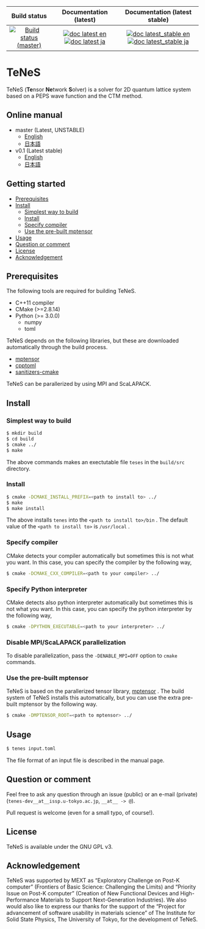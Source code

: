 | Build status | Documentation (latest) | Documentation (latest stable) |
| :-: | :-: | :-: |
| [![Build status (master)](https://travis-ci.org/issp-center-dev/TeNeS.svg?branch=master)](https://travis-ci.org/issp-center-dev/TeNeS) | [![doc latest en](https://img.shields.io/badge/doc--en-master-blue.svg)](https://issp-center-dev.github.io/TeNeS/manual/master/en/html/index.html) [![doc latest ja](https://img.shields.io/badge/doc--ja-master-blue.svg)](https://issp-center-dev.github.io/TeNeS/manual/master/ja/html/index.html) | [![doc latest_stable en](https://img.shields.io/badge/doc--en-v0.1.0-blue.svg)](https://issp-center-dev.github.io/TeNeS/manual/v0.1.0/en/html/index.html) [![doc latest_stable ja](https://img.shields.io/badge/doc--ja-v0.1.0-blue.svg)](https://issp-center-dev.github.io/TeNeS/manual/v0.1.0/ja/html/index.html) |


# TeNeS

TeNeS (**Te**nsor **Ne**twork **S**olver) is a solver for 2D quantum lattice system based on a PEPS wave function and the CTM method.

## Online manual
- master (Latest, UNSTABLE)
    - [English](https://issp-center-dev.github.io/TeNeS/manual/master/en/html/index.html)
    - [日本語](https://issp-center-dev.github.io/TeNeS/manual/master/ja/html/index.html)
- v0.1 (Latest stable)
    - [English](https://issp-center-dev.github.io/TeNeS/manual/v0.1.0/en/html/index.html)
    - [日本語](https://issp-center-dev.github.io/TeNeS/manual/v0.1.0/ja/html/index.html)


## Getting started

- [Prerequisites](#prerequisites)
- [Install](#install)
    - [Simplest way to build](#simplest-way-to-build)
    - [Install](#install)
    - [Specify compiler](#specify-compiler)
    - [Use the pre-built mptensor](#use-the-pre-built-mptensor)
- [Usage](#usage)
- [Question or comment](#question-or-comment)
- [License](#license)
- [Acknowledgement](#acknowledgement)


## Prerequisites
The following tools are required for building TeNeS.

- C++11 compiler
- CMake (>=2.8.14)
- Python (>= 3.0.0)
    - numpy
    - toml

TeNeS depends on the following libraries, but these are downloaded automatically through the build process.

- [mptensor](https://github.com/smorita/mptensor)
- [cpptoml](https://github.com/skystrife/cpptoml)
- [sanitizers-cmake](https://github.com/arsenm/sanitizers-cmake)

TeNeS can be parallerized by using MPI and ScaLAPACK.

## Install

### Simplest way to build

``` bash
$ mkdir build
$ cd build
$ cmake ../
$ make
```

The above commands makes an exectutable file `teses` in the `build/src` directory.

### Install

``` bash
$ cmake -DCMAKE_INSTALL_PREFIX=<path to install to> ../
$ make
$ make install
```

The above installs `tenes` into the `<path to install to>/bin` .
The default value of the `<path to install to>` is `/usr/local` .

### Specify compiler

CMake detects your compiler automatically but sometimes this is not what you want.
In this case, you can specify the compiler by the following way,

``` bash
$ cmake -DCMAKE_CXX_COMPILER=<path to your compiler> ../
```

### Specify Python interpreter

CMake detects also python interpreter automatically but sometimes this is not what you want.
In this case, you can specify the python interpreter by the following way,

``` bash
$ cmake -DPYTHON_EXECUTABLE=<path to your interpreter> ../
```

### Disable MPI/ScaLAPACK parallelization

To disable parallelization, pass the `-DENABLE_MPI=OFF` option to `cmake` commands.

### Use the pre-built mptensor

TeNeS is based on the parallerized tensor library, [mptensor](https://github.com/smorita/mptensor) .
The build system of TeNeS installs this automatically, but you can use the extra pre-built mptensor by the following way.

``` bash
$ cmake -DMPTENSOR_ROOT=<path to mptensor> ../
```

## Usage

``` bash
$ tenes input.toml
```

The file format of an input file is described in the manual page.

## Question or comment

Feel free to ask any question through an issue (public) or an e-mail (private) (`tenes-dev__at__issp.u-tokyo.ac.jp`, `__at__ -> @`).

Pull request is welcome (even for a small typo, of course!).

## License
TeNeS is available under the GNU GPL v3.

## Acknowledgement
TeNeS was supported by MEXT as “Exploratory Challenge on Post-K computer” (Frontiers of Basic Science: Challenging the Limits) and “Priority Issue on Post-K computer” (Creation of New Functional Devices and High-Performance Materials to Support Next-Generation Industries).
We also would also like to express our thanks for the support of the “Project for advancement of software usability in materials science” of The Institute for Solid State Physics, The University of Tokyo, for the development of TeNeS.
